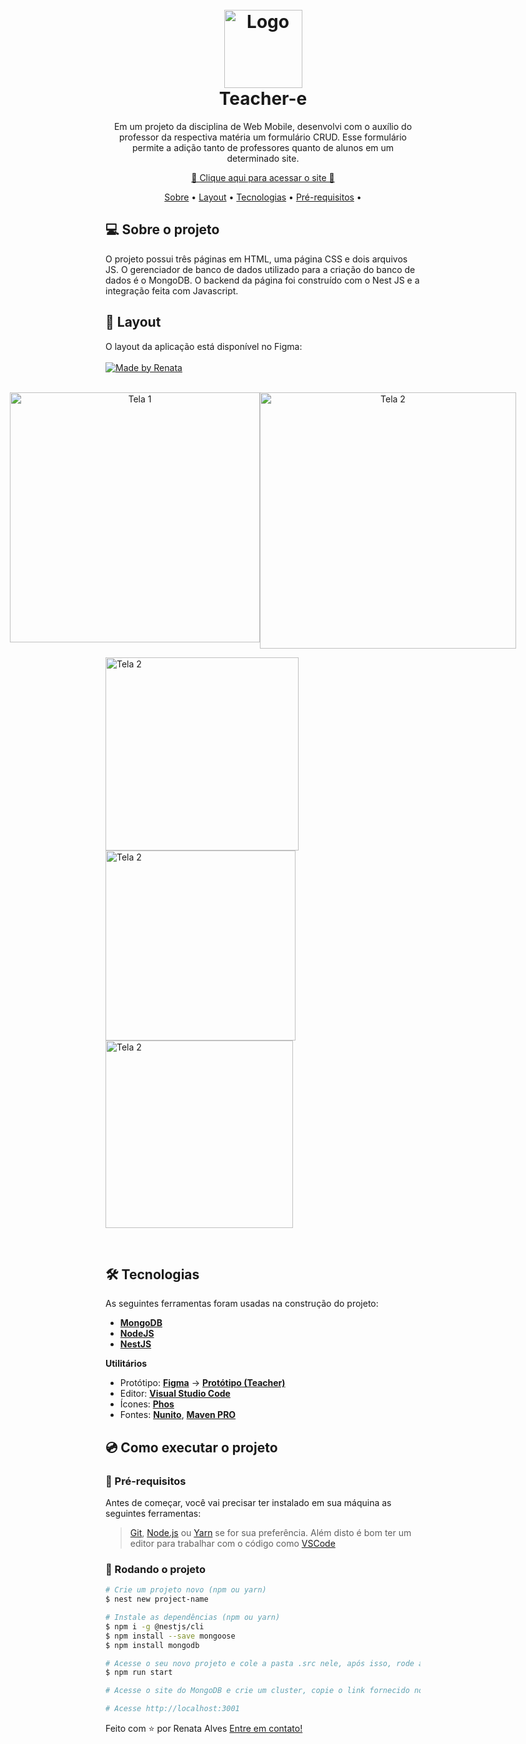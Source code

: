 <!-- Logo or Banner -->
<!-- Seu projeto pode ter Logo, Nome ou Logo e Banner. -->
<h1 align="center" id="project_name">
  <br />
  <!-- Link externo ou local(.github). -->
  <img src="https://github.com/renataalvescun/Teacher-e/assets/100436812/495b0f4c-cce8-40ec-bd2f-236f0a12ed0b" alt="Logo" height="125" width="125">
  <br />
  Teacher-e
  <br />
</h1>

<!-- Description -->
<!-- Pequena descrição do projeto. -->
<p align="center"> Em um projeto da disciplina de Web Mobile,  desenvolvi com o auxílio do professor da respectiva matéria um formulário CRUD.  Esse formulário permite a adição tanto de professores quanto de alunos em um determinado site. </p>
<p align="center">  
 <a href="https://renataalvescun.github.io/Teacher-e/"> 💜 Clique aqui para acessar o site 💜</a> 
</p>

<!-- Table content -->
<!-- Adicione seus tópicos, ex: -->
<p align="center">
 <a href="#about">Sobre</a> •
 <a href="#layout">Layout</a> • 
 <a href="#technologies">Tecnologias</a> • 
 <a href="#prerequisites">Pré-requisitos</a> •
</p>

<!-- Description 2 -->
<!-- Descreva seu projeto. -->
<h2 id="about">
💻 Sobre o projeto
</h2>
O projeto possui três páginas em HTML, uma página CSS e dois arquivos JS. O gerenciador de banco de dados utilizado para a criação do banco de dados é o MongoDB. O backend da página foi construído com o Nest JS e a integração feita com Javascript. 
<!-- Layout -->
<!-- Substitua pelo link do layout no Figma (https://www.figma.com) -->
<h2 id="layout">🎨 Layout</h2>
O layout da aplicação está disponível no Figma:
<br /><br />
<a href="https://www.figma.com/file/eCLASXiBTWCR85mmXOI1aa/Teacher-e?type=design&node-id=0%3A1&t=W1QxzJLGTUTqebnH-1">
  <img alt="Made by Renata" src="https://img.shields.io/badge/Acessar%20Layout%20-Figma-%235965E0">
</a>
<br /><br />
<!-- Link externo ou local(.github). -->
<p align="center" style="display: flex; align-items: flex-start; justify-content: center;">
  <img src="https://github.com/renataalvescun/Teacher-e/assets/100436812/f17f0747-e831-4957-808d-01508912c0c8" width="400px" alt=" Tela 1">
  <img src="https://github.com/renataalvescun/Teacher-e/assets/100436812/4c7dd321-a9f6-40c7-a738-584c02164edd" width="410px" alt="Tela 2">
</p>
<p>
    <img src="https://github.com/renataalvescun/Teacher-e/assets/100436812/1b647624-c1ad-44c7-bf6e-719ec7c8ca0c" width="309" alt="Tela 2">
  <img src="https://github.com/renataalvescun/Teacher-e/assets/100436812/c00bb2c9-f592-4346-a199-c0320b2dbedd" width="304px" alt="Tela 2">
  <img src="https://github.com/renataalvescun/Teacher-e/assets/100436812/85579f37-395f-4f8a-99d1-0f5374d730ad" width="300px" alt="Tela 2">

</p>

<!-- Technologies -->
<!-- [nome_da_tech](https://exemplo.com)-->
<br />
<h2 id="technologies">🛠 Tecnologias</h2>

As seguintes ferramentas foram usadas na construção do projeto:

- **[MongoDB](https://cloud.mongodb.com/)**
- **[NodeJS](https://nodejs.org/en/download)**
- **[NestJS](https://nestjs.com/)**

**Utilitários**

- Protótipo: **[Figma](https://www.figma.com/)** → **[Protótipo (Teacher)](https://www.figma.com/file/eCLASXiBTWCR85mmXOI1aa/Teacher-e?type=design&node-id=0-1)**
- Editor: **[Visual Studio Code](https://code.visualstudio.com/)**
- Ícones: **[Phos](https://phosphoricons.com/)**
- Fontes: **[Nunito](https://fonts.google.com/specimen/Nunito?query=nunito)**, **[Maven PRO](https://fonts.google.com/specimen/Maven+Pro)**

<!-- Prerequisites -->
<h2 id="prerequisites">💿 Como executar o projeto</h2>

### 🧰 Pré-requisitos

Antes de começar, você vai precisar ter instalado em sua máquina as seguintes ferramentas:

> [Git](https://git-scm.com), [Node.js](https://nodejs.org/en/) ou [Yarn](https://yarnpkg.com/) se for sua preferência.
> Além disto é bom ter um editor para trabalhar com o código como [VSCode](https://code.visualstudio.com/)

### 🧭 Rodando o projeto

```bash
# Crie um projeto novo (npm ou yarn)
$ nest new project-name

# Instale as dependências (npm ou yarn)
$ npm i -g @nestjs/cli
$ npm install --save mongoose
$ npm install mongodb

# Acesse o seu novo projeto e cole a pasta .src nele, após isso, rode a aplicação
$ npm run start

# Acesse o site do MongoDB e crie um cluster, copie o link fornecido no site para o arquivo app.module.ts

# Acesse http://localhost:3001
```
Feito com ⭐ por Renata Alves [Entre em contato!](https://www.linkedin.com/in/renataalvesz/)
